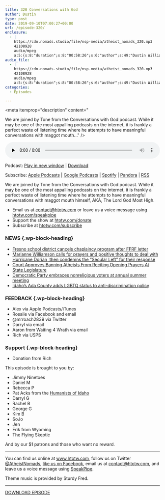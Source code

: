 ```yaml
---
title: 320 Conversations with God
author: Dustin
type: post
date: 2019-09-10T07:00:27+00:00
url: /episode-320/
enclosure:
  - |
    https://cdn.nomads.studio/file/nsp-media/atheist_nomads_320.mp3
    42108928
    audio/mpeg
    a:5:{s:8:"duration";s:8:"00:58:26";s:6:"author";s:49:"Dustin Williams, Tone from Conversations with God";s:8:"explicit";s:1:"1";s:13:"episode_title";s:22:"Conversations with God";s:10:"episode_no";s:3:"320";}
audio_file:
  - |
    https://cdn.nomads.studio/file/nsp-media/atheist_nomads_320.mp3
    42108928
    audio/mpeg
    a:5:{s:8:"duration";s:8:"00:58:26";s:6:"author";s:49:"Dustin Williams, Tone from Conversations with God";s:8:"explicit";s:1:"1";s:13:"episode_title";s:22:"Conversations with God";s:10:"episode_no";s:3:"320";}
categories:
  - Episodes

---
```

<div itemscope itemtype="http://schema.org/AudioObject">
  <meta itemprop="name" content="320 Conversations with God" />
  
  <meta itemprop="uploadDate" content="2019-09-10T01:00:27-06:00" />
  
  <meta itemprop="encodingFormat" content="audio/mpeg" />
  
  <meta itemprop="duration" content="PT58M26S" />
  
  <meta itemprop="description" content="


We are joined by Tone from the Conversations with God podcast. While it may be one of the most appalling podcasts on the internet, it is frankly a perfect waste of listening time where he attempts to have meaningful conversations with maggot mouth..." />
  
  <meta itemprop="contentUrl" content="https://dts.podtrac.com/redirect.mp3/cdn.nomads.studio/file/nsp-media/atheist_nomads_320.mp3" />
  
  <meta itemprop="contentSize" content="40.2" />
  
  <div class="powerpress_player" id="powerpress_player_8583">
    <audio class="wp-audio-shortcode" id="audio-4010-327" preload="none" style="width: 100%;" controls="controls"><source type="audio/mpeg" src="https://dts.podtrac.com/redirect.mp3/cdn.nomads.studio/file/nsp-media/atheist_nomads_320.mp3?_=327" /><a href="https://dts.podtrac.com/redirect.mp3/cdn.nomads.studio/file/nsp-media/atheist_nomads_320.mp3">https://dts.podtrac.com/redirect.mp3/cdn.nomads.studio/file/nsp-media/atheist_nomads_320.mp3</a></audio>
  </div>
</div>

<p class="powerpress_links powerpress_links_mp3">
  Podcast: <a href="https://dts.podtrac.com/redirect.mp3/cdn.nomads.studio/file/nsp-media/atheist_nomads_320.mp3" class="powerpress_link_pinw" target="_blank" title="Play in new window" onclick="return powerpress_pinw('https://htotw.com/?powerpress_pinw=4010-podcast');" rel="nofollow">Play in new window</a> | <a href="https://dts.podtrac.com/redirect.mp3/cdn.nomads.studio/file/nsp-media/atheist_nomads_320.mp3" class="powerpress_link_d" title="Download" rel="nofollow" download="atheist_nomads_320.mp3">Download</a>
</p>

<p class="powerpress_links powerpress_subscribe_links">
  Subscribe: <a href="https://podcasts.apple.com/us/podcast/humanists-take-on-the-world/id530050098?mt=2&ls=1" class="powerpress_link_subscribe powerpress_link_subscribe_itunes" target="_blank" title="Subscribe on Apple Podcasts" rel="nofollow">Apple Podcasts</a> | <a href="https://www.google.com/podcasts?feed=aHR0cDovL2F0aGVpc3Rub21hZHMubGlic3luLmNvbS9yc3M%3D" class="powerpress_link_subscribe powerpress_link_subscribe_googleplay" target="_blank" title="Subscribe on Google Podcasts" rel="nofollow">Google Podcasts</a> | <a href="https://open.spotify.com/show/3LzK2xZGike6Tc1GEMtMbr?si=LieN9SNuTpq96smuaUsH8A" class="powerpress_link_subscribe powerpress_link_subscribe_spotify" target="_blank" title="Subscribe on Spotify" rel="nofollow">Spotify</a> | <a href="https://www.pandora.com/podcast/atheist-nomads/PC:10122?corr=62071012&part=ug" class="powerpress_link_subscribe powerpress_link_subscribe_pandora" target="_blank" title="Subscribe on Pandora" rel="nofollow">Pandora</a> | <a href="https://htotw.com/feed/podcast/" class="powerpress_link_subscribe powerpress_link_subscribe_rss" target="_blank" title="Subscribe via RSS" rel="nofollow">RSS</a>
</p>

We are joined by Tone from the Conversations with God podcast. While it may be one of the most appalling podcasts on the internet, it is frankly a perfect waste of listening time where he attempts to have meaningful conversations with maggot mouth himself, AKA, The Lord God Most High.

<!--more-->

  * Email us at <a href="mailto:contact@htotw.com” target=" rel="noopener noreferrer">contact@htotw.com</a> or leave us a voice message using <a href="https://htotw.com/speakpipe" target="_blank" rel="noopener noreferrer">htotw.com/speakpipe</a>
  * Support the show at <a href="https://htotw.com/donate" target="_blank" rel="noopener noreferrer">htotw.com/donate</a>
  * Subscribe at <a href="https://htotw.com/subscribe" target="_blank" rel="noopener noreferrer">htotw.com/subscribe</a>

### NEWS {.wp-block-heading}

  * [Fresno school district cancels chaplaincy program after FFRF letter][1]
  * [Marianne Williamson calls for prayers and positive thoughts to deal with Hurricane Dorian, then condemns the “Secular Left” for their response][2]
  * [Court Approves Banning Atheists From Reciting Opening Prayers At State Legislature][3]
  * [Democratic Party embraces nonreligious voters at annual summer meeting][4]
  * [Idaho’s Ada County adds LGBTQ status to anti-discrimination policy][5]

### FEEDBACK {.wp-block-heading}

  * Alex via Apple Podcasts/iTunes
  * Rosalie via Facebook and email
  * @mrroach2839 via Twitter
  * Darryl via email
  * Aaron from Waiting 4 Wrath via email
  * Rich via USPS

### Support {.wp-block-heading}

  * Donation from Rich

This episode is brought to you by:

  * Jimmy Ninetoes
  * Daniel M
  * Rebecca P
  * Pat Acks from the <a href="https://www.humanistsofidaho.org" target="_blank" rel="noopener noreferrer">Humanists of Idaho</a>
  * Darryl G
  * Rachel B
  * George G
  * Kim B
  * SoJo
  * Jen
  * Erik from Wyoming
  * The Flying Skeptic

And by our $1 patrons and those who want no reward.

<hr class="wp-block-separator" />

You can find us online at <a href="https://www.htotw.com/" target="_blank" rel="noopener noreferrer">www.htotw.com</a>, follow us on Twitter <a href="https://twitter.com/AtheistNomads" target="_blank" rel="noopener noreferrer">@AtheistNomads</a>, <a href="https://htotw.com/facebook" target="_blank" rel="noopener noreferrer">like us on Facebook</a>, email us at <contact@htotw.com>, and leave us a voice message using <a href="https://htotw.com/speakpipe" target="_blank" rel="noopener noreferrer">SpeakPipe</a>.

Theme music is provided by Sturdy Fred.

<hr class="wp-block-separator" />

<a href="https://dts.podtrac.com/redirect.mp3/cdn.nomads.studio/file/nsp-media/atheist_nomads_320.mp3" target="_blank" rel="noreferrer noopener" aria-label="DOWNLOAD EPISODE (opens in a new tab)">DOWNLOAD EPISODE</a>

 [1]: https://ffrf.org/news/news-releases/item/35530-fresno-district-nixes-chaplaincy-program-after-ffrf-intervenes
 [2]: https://friendlyatheist.patheos.com/2019/09/04/marianne-williamson-condemns-secularized-left-for-trashing-her-hurricane-tweet/
 [3]: https://m.huffpost.com/us/entry/us_5d6544a5e4b0641b2553d15c
 [4]: https://secular.org/2019/08/democratic-party-embraces-nonreligious-voters-at-annual-summer-meeting/
 [5]: https://www.ktvb.com/mobile/article/news/local/ada-county-adds-lgbtq-status-to-anti-discrimination-policy/277-a6751805-0bbf-4202-8a58-5e6704555df9
